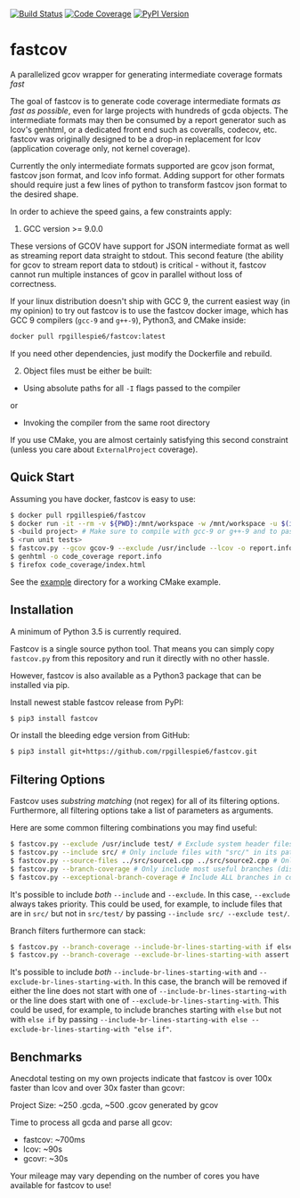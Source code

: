 [![Build Status](https://travis-ci.com/RPGillespie6/fastcov.svg?branch=master)](https://travis-ci.com/RPGillespie6/fastcov)
[![Code Coverage](https://img.shields.io/codecov/c/github/rpgillespie6/fastcov.svg)](https://codecov.io/gh/RPGillespie6/fastcov)
[![PyPI Version](https://img.shields.io/pypi/v/fastcov.svg)](https://pypi.org/project/fastcov/)

# fastcov
A parallelized gcov wrapper for generating intermediate coverage formats *fast*

The goal of fastcov is to generate code coverage intermediate formats *as fast as possible*, even for large projects with hundreds of gcda objects. The intermediate formats may then be consumed by a report generator such as lcov's genhtml, or a dedicated front end such as coveralls, codecov, etc. fastcov was originally designed to be a drop-in replacement for lcov (application coverage only, not kernel coverage).

Currently the only intermediate formats supported are gcov json format, fastcov json format, and lcov info format. Adding support for other formats should require just a few lines of python to transform fastcov json format to the desired shape.

In order to achieve the speed gains, a few constraints apply:

1. GCC version >= 9.0.0

These versions of GCOV have support for JSON intermediate format as well as streaming report data straight to stdout. This second feature (the ability for gcov to stream report data to stdout) is critical - without it, fastcov cannot run multiple instances of gcov in parallel without loss of correctness.

If your linux distribution doesn't ship with GCC 9, the current easiest way (in my opinion) to try out fastcov is to use the fastcov docker image, which has GCC 9 compilers (`gcc-9` and `g++-9`), Python3, and CMake inside:

```bash
docker pull rpgillespie6/fastcov:latest
```

If you need other dependencies, just modify the Dockerfile and rebuild.

2. Object files must be either be built:

- Using absolute paths for all `-I` flags passed to the compiler

or

- Invoking the compiler from the same root directory

If you use CMake, you are almost certainly satisfying this second constraint (unless you care about `ExternalProject` coverage).

## Quick Start

Assuming you have docker, fastcov is easy to use:

```bash
$ docker pull rpgillespie6/fastcov
$ docker run -it --rm -v ${PWD}:/mnt/workspace -w /mnt/workspace -u $(id -u ${USER}):$(id -g ${USER}) rpgillespie6/fastcov
$ <build project> # Make sure to compile with gcc-9 or g++-9 and to pass "-g -O0 -fprofile-arcs -ftest-coverage" to all gcc/g++ statements
$ <run unit tests>
$ fastcov.py --gcov gcov-9 --exclude /usr/include --lcov -o report.info
$ genhtml -o code_coverage report.info
$ firefox code_coverage/index.html
```

See the [example](example/) directory for a working CMake example.

## Installation

A minimum of Python 3.5 is currently required.

Fastcov is a single source python tool. That means you can simply copy `fastcov.py` from this repository and run it directly with no other hassle.

However, fastcov is also available as a Python3 package that can be installed via pip.

Install newest stable fastcov release from PyPI:

```bash
$ pip3 install fastcov
```

Or install the bleeding edge version from GitHub:

```bash
$ pip3 install git+https://github.com/rpgillespie6/fastcov.git
```

## Filtering Options

Fastcov uses *substring matching* (not regex) for all of its filtering options. Furthermore, all filtering options take a list of parameters as arguments.

Here are some common filtering combinations you may find useful:

```bash
$ fastcov.py --exclude /usr/include test/ # Exclude system header files and test files from final report
$ fastcov.py --include src/ # Only include files with "src/" in its path in the final report
$ fastcov.py --source-files ../src/source1.cpp ../src/source2.cpp # Only include exactly ../src/source1.cpp and ../src/source2.cpp in the final report
$ fastcov.py --branch-coverage # Only include most useful branches (discards exceptional branches and initializer list branches)
$ fastcov.py --exceptional-branch-coverage # Include ALL branches in coverage report
```

It's possible to include *both* `--include` and `--exclude`. In this case, `--exclude` always takes priority. This could be used, for example, to include files that are in `src/` but not in `src/test/` by passing `--include src/ --exclude test/`.

Branch filters furthermore can stack:

```bash
$ fastcov.py --branch-coverage --include-br-lines-starting-with if else       # Only include branch coverage for lines starting with "if" or "else"
$ fastcov.py --branch-coverage --exclude-br-lines-starting-with assert ASSERT # Don't include coverage for lines starting with "assert" or "ASSERT"
```

It's possible to include *both* `--include-br-lines-starting-with` and `--exclude-br-lines-starting-with`. In this case, the branch will be removed if either the line does not start with one of `--include-br-lines-starting-with` or the line does start with one of `--exclude-br-lines-starting-with`. This could be used, for example, to include branches starting with `else` but not with `else if` by passing `--include-br-lines-starting-with else --exclude-br-lines-starting-with "else if"`.

## Benchmarks

Anecdotal testing on my own projects indicate that fastcov is over 100x faster than lcov and over 30x faster than gcovr:

Project Size: ~250 .gcda, ~500 .gcov generated by gcov

Time to process all gcda and parse all gcov:

- fastcov: ~700ms
- lcov:    ~90s
- gcovr:   ~30s

Your mileage may vary depending on the number of cores you have available for fastcov to use!